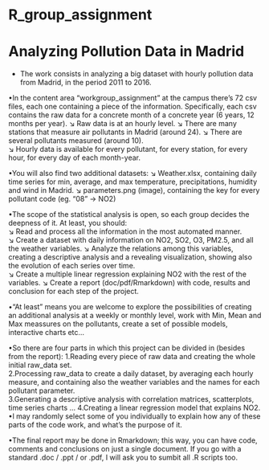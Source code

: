 # R_group_assignment

# Analyzing Pollution Data in Madrid
* The work consists in analyzing a big dataset with hourly pollution data from Madrid, in the period 2011 to 2016. 

•In the content area “workgroup_assignment” at the campus there’s 72 csv files, each one containing a piece of the information.     Specifically, each csv contains the raw data for a concrete month of a concrete year (6 years, 12 months per year). 
  ↘ Raw data is at an hourly level. 
  ↘ There are many stations that measure air pollutants in Madrid (around 24). 
  ↘ There are several pollutants measured (around 10).  
  ↘ Hourly data is available for every pollutant, for every station, for every hour, for every day of each month-year.  

•You will also find two additional datasets: 
  ↘ Weather.xlsx, containing daily time series for min, average, and max temperature, precipitations, humidity and wind in Madrid. 
  ↘ parameters.png (image), containing the key for every pollutant code (eg. “08” -> NO2)  

•The scope of the statistical analysis is open, so each group decides the deepness of it. At least, you should:  
  ↘ Read and process all the information in the most automated manner.  
  ↘ Create a dataset with daily information on NO2, SO2, O3, PM2.5, and all the weather variables. 
  ↘ Analyze the relations among this variables, creating a descriptive analysis and a revealing visualization, showing also the evolution  of each series over time.  
  ↘ Create a multiple linear regression explaining NO2 with the rest of the variables. 
  ↘ Create a report (doc/pdf/Rmarkdown) with code, results and conclusion for each step of the project.  

•“At least” means you are welcome to explore the possibilities of creating an additional analysis at a weekly or monthly level, work with Min, Mean and Max meassures on the pollutants, create a set of possible models, interactive charts etc…   

•So there are four parts in which this project can be divided in (besides from the report): 
  1.Reading every piece of raw data and creating the whole initial raw_data set.  
  2.Processing raw_data to create a daily dataset, by averaging each hourly measure, and containing also the weather variables and the names for each pollutant parameter.  
  3.Generating a descriptive analysis with correlation matrices, scatterplots, time series charts … 
  4.Creating a linear regression model that explains NO2.  
•I may randomly select some of you individually to explain how any of these parts of the code work, and what’s the purpose of it.  

•The final report may be done in Rmarkdown; this way, you can have code, comments and conclusions on just a single document. If you go with a standard .doc / .ppt / or .pdf, I will ask you to sumbit all .R scripts too.   
